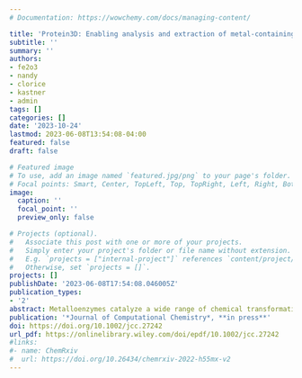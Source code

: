 ```yaml
---
# Documentation: https://wowchemy.com/docs/managing-content/

title: 'Protein3D: Enabling analysis and extraction of metal-containing sites from the Protein Data Bank with molSimplify'
subtitle: ''
summary: ''
authors:
- fe2o3
- nandy
- clorice
- kastner
- admin
tags: []
categories: []
date: '2023-10-24'
lastmod: 2023-06-08T13:54:08-04:00
featured: false
draft: false

# Featured image
# To use, add an image named `featured.jpg/png` to your page's folder.
# Focal points: Smart, Center, TopLeft, Top, TopRight, Left, Right, BottomLeft, Bottom, BottomRight.
image:
  caption: ''
  focal_point: ''
  preview_only: false

# Projects (optional).
#   Associate this post with one or more of your projects.
#   Simply enter your project's folder or file name without extension.
#   E.g. `projects = ["internal-project"]` references `content/project/deep-learning/index.md`.
#   Otherwise, set `projects = []`.
projects: []
publishDate: '2023-06-08T17:54:08.046005Z'
publication_types:
- '2'
abstract: Metalloenzymes catalyze a wide range of chemical transformations, with the active site residues playing a key role in modulating chemical reactivity and selectivity. Unlike smaller synthetic catalysts, a metalloenzyme active site is embedded in a larger protein, which makes interrogation of electronic properties and geometric features with quantum mechanical calculations challenging. Here we implement the ability to fetch crystallographic structures from the Protein Data Bank and analyze the metal binding sites in the program molSimplify. We show the usefulness of the newly created protein3D class to extract the local environment around non-heme iron enzymes containing a two histidine motif and prepare 372 structures for quantum mechanical calculations. Our implementation of protein3D serves to expand the range of systems molSimplify can be used to analyze and will enable high-throughput study of metal-containing active sites in proteins.
publication: '*Journal of Computational Chemistry*, **in press**'
doi: https://doi.org/10.1002/jcc.27242
url_pdf: https://onlinelibrary.wiley.com/doi/epdf/10.1002/jcc.27242
#links:
#- name: ChemRxiv
#  url: https://doi.org/10.26434/chemrxiv-2022-h55mx-v2
---
```

